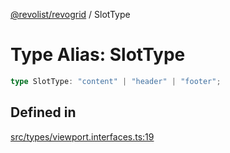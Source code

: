 [@revolist/revogrid](README.md) / SlotType

# Type Alias: SlotType

```ts
type SlotType: "content" | "header" | "footer";
```

## Defined in

[src/types/viewport.interfaces.ts:19](https://github.com/revolist/revogrid/blob/11c1e89888ac9588cc703e312811b4cdaf67f0fb/src/types/viewport.interfaces.ts#L19)
